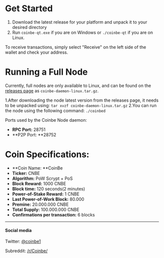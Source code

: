 # **Get Started**

1. Download the latest release for your platform and unpack it to your desired directory
2. Run `coinbe-qt.exe` if you are on Windows or `./coinbe-qt` if you are on Linux.

To receive transactions, simply select "Receive" on the left side of the wallet and check your address.

# Running a Full Node
Currently, full nodes are only available to Linux, and can be found on the [releases page](https://github.com/coin-be/core/releases "releases pages") as `coinbe-daemon-linux.tar.gz`.

1.After downloading the node latest version from the releases page, it needs to be unpacked using: `tar xvzf coinbe-daemon-linux.tar.gz`
2.You can run the node using the following command: `./coinbed`

Ports used by the Coinbe Node daemon:
- **RPC Port:** 28751
- **P2P Port: **28752



# Coin Specifications:
- **Coin Name: **CoinBe
- **Ticker:** CNBE
- **Algorithm:** PoW Scrypt + PoS
- **Block Reward:** 1000 CNBE
- **Block time:** 120 seconds(2 minutes)
- **Power-of-Stake Reward:** 1 CNBE
- **Last Power-of-Work Block:** 80.000
- **Premine:** 20.000.000 CNBE
- **Total Supply:** 100.000.000 CNBE
- **Confirmations per transaction:** 6 blocks


------------

####  Social media

Twitter: [@coinbe1](https://twitter.com/coinbe1 "@coinbe1")

Subreddit: [/r/Coinbe/](https://www.reddit.com/r/Coinbe/ "/r/Coinbe/")
